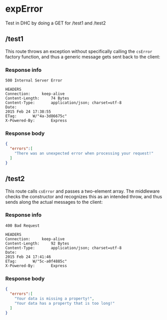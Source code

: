 # expError

Test in DHC by doing a GET for /test1 and /test2

## /test1

This route throws an exception without specifically calling the `csError` factory function, and thus a generic 
message gets sent back to the client:

### Response info

```text
500 Internal Server Error

HEADERS
Connection:		keep-alive
Content-Length:		74 Bytes
Content-Type:		application/json; charset=utf-8
Date:		
2015 Feb 24 17:38:55
ETag:		W/"4a-3d86675c"
X-Powered-By:		Express
```

### Response body

```json
{
  "errors":[
    "There was an unexpected error when processing your request!"
  ]
}
```

## /test2

This route calls `csError` and passes a two-element array. The middleware checks the constructor and 
recognizes this as an intended throw, and thus sends along the actual messages to the client:

### Response info

```text
400 Bad Request

HEADERS
Connection:		keep-alive
Content-Length:		92 Bytes
Content-Type:		application/json; charset=utf-8
Date:		
2015 Feb 24 17:41:46
ETag:		W/"5c-a0f4885c"
X-Powered-By:		Express
```

### Response body

```json
{
  "errors":[
    "Your data is missing a property!",
    "Your data has a property that is too long!"
  ]
}
```
